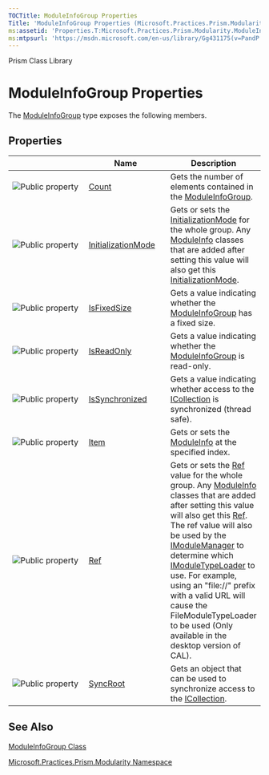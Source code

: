 ```yaml
---
TOCTitle: ModuleInfoGroup Properties
Title: 'ModuleInfoGroup Properties (Microsoft.Practices.Prism.Modularity)'
ms:assetid: 'Properties.T:Microsoft.Practices.Prism.Modularity.ModuleInfoGroup'
ms:mtpsurl: 'https://msdn.microsoft.com/en-us/library/Gg431175(v=PandP.50)'
---
```


Prism Class Library

ModuleInfoGroup Properties
==========================

The [ModuleInfoGroup](https://msdn.microsoft.com/t:microsoft.practices.prism.modularity.moduleinfogroup) type exposes the following members.

Properties
----------

<span id="propertyTableToggle"></span>
<table>
<colgroup>
<col width="33%" />
<col width="33%" />
<col width="33%" />
</colgroup>
<thead>
<tr class="header">
<th> </th>
<th>Name</th>
<th>Description</th>
</tr>
</thead>
<tbody>
<tr class="odd">
<td><img src="https://msdn.microsoft.com/en-us/Gg431175.pubproperty(en-us,PandP.50).gif" title="Public property" /></td>
<td><a href="https://msdn.microsoft.com/p:microsoft.practices.prism.modularity.moduleinfogroup.count">Count</a></td>
<td><div class="summary">
Gets the number of elements contained in the <a href="https://msdn.microsoft.com/t:microsoft.practices.prism.modularity.moduleinfogroup">ModuleInfoGroup</a>.
</div></td>
</tr>
<tr class="even">
<td><img src="https://msdn.microsoft.com/en-us/Gg431175.pubproperty(en-us,PandP.50).gif" title="Public property" /></td>
<td><a href="https://msdn.microsoft.com/p:microsoft.practices.prism.modularity.moduleinfogroup.initializationmode">InitializationMode</a></td>
<td><div class="summary">
Gets or sets the <a href="https://msdn.microsoft.com/p:microsoft.practices.prism.modularity.moduleinfo.initializationmode">InitializationMode</a> for the whole group. Any <a href="https://msdn.microsoft.com/t:microsoft.practices.prism.modularity.moduleinfo">ModuleInfo</a> classes that are added after setting this value will also get this <a href="https://msdn.microsoft.com/p:microsoft.practices.prism.modularity.moduleinfogroup.initializationmode">InitializationMode</a>.
</div></td>
</tr>
<tr class="odd">
<td><img src="https://msdn.microsoft.com/en-us/Gg431175.pubproperty(en-us,PandP.50).gif" title="Public property" /></td>
<td><a href="https://msdn.microsoft.com/p:microsoft.practices.prism.modularity.moduleinfogroup.isfixedsize">IsFixedSize</a></td>
<td><div class="summary">
Gets a value indicating whether the <a href="https://msdn.microsoft.com/t:microsoft.practices.prism.modularity.moduleinfogroup">ModuleInfoGroup</a> has a fixed size.
</div></td>
</tr>
<tr class="even">
<td><img src="https://msdn.microsoft.com/en-us/Gg431175.pubproperty(en-us,PandP.50).gif" title="Public property" /></td>
<td><a href="https://msdn.microsoft.com/p:microsoft.practices.prism.modularity.moduleinfogroup.isreadonly">IsReadOnly</a></td>
<td><div class="summary">
Gets a value indicating whether the <a href="https://msdn.microsoft.com/t:microsoft.practices.prism.modularity.moduleinfogroup">ModuleInfoGroup</a> is read-only.
</div></td>
</tr>
<tr class="odd">
<td><img src="https://msdn.microsoft.com/en-us/Gg431175.pubproperty(en-us,PandP.50).gif" title="Public property" /></td>
<td><a href="https://msdn.microsoft.com/p:microsoft.practices.prism.modularity.moduleinfogroup.issynchronized">IsSynchronized</a></td>
<td><div class="summary">
Gets a value indicating whether access to the <a href="http://msdn2.microsoft.com/en-us/library/b1ht6113">ICollection</a> is synchronized (thread safe).
</div></td>
</tr>
<tr class="even">
<td><img src="https://msdn.microsoft.com/en-us/Gg431175.pubproperty(en-us,PandP.50).gif" title="Public property" /></td>
<td><a href="https://msdn.microsoft.com/p:microsoft.practices.prism.modularity.moduleinfogroup.item(system.int32)">Item</a></td>
<td><div class="summary">
Gets or sets the <a href="https://msdn.microsoft.com/t:microsoft.practices.prism.modularity.moduleinfo">ModuleInfo</a> at the specified index.
</div></td>
</tr>
<tr class="odd">
<td><img src="https://msdn.microsoft.com/en-us/Gg431175.pubproperty(en-us,PandP.50).gif" title="Public property" /></td>
<td><a href="https://msdn.microsoft.com/p:microsoft.practices.prism.modularity.moduleinfogroup.ref">Ref</a></td>
<td><div class="summary">
Gets or sets the <a href="https://msdn.microsoft.com/p:microsoft.practices.prism.modularity.moduleinfo.ref">Ref</a> value for the whole group. Any <a href="https://msdn.microsoft.com/t:microsoft.practices.prism.modularity.moduleinfo">ModuleInfo</a> classes that are added after setting this value will also get this <a href="https://msdn.microsoft.com/p:microsoft.practices.prism.modularity.moduleinfogroup.ref">Ref</a>. The ref value will also be used by the <a href="https://msdn.microsoft.com/t:microsoft.practices.prism.modularity.imodulemanager">IModuleManager</a> to determine which <a href="https://msdn.microsoft.com/t:microsoft.practices.prism.modularity.imoduletypeloader">IModuleTypeLoader</a> to use. For example, using an &quot;file://&quot; prefix with a valid URL will cause the FileModuleTypeLoader to be used (Only available in the desktop version of CAL).
</div></td>
</tr>
<tr class="even">
<td><img src="https://msdn.microsoft.com/en-us/Gg431175.pubproperty(en-us,PandP.50).gif" title="Public property" /></td>
<td><a href="https://msdn.microsoft.com/p:microsoft.practices.prism.modularity.moduleinfogroup.syncroot">SyncRoot</a></td>
<td><div class="summary">
Gets an object that can be used to synchronize access to the <a href="http://msdn2.microsoft.com/en-us/library/b1ht6113">ICollection</a>.
</div></td>
</tr>
</tbody>
</table>

See Also
--------


[ModuleInfoGroup Class](https://msdn.microsoft.com/t:microsoft.practices.prism.modularity.moduleinfogroup)

[Microsoft.Practices.Prism.Modularity Namespace](https://msdn.microsoft.com/n:microsoft.practices.prism.modularity)
